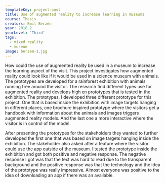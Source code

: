 ```yaml
---
templateKey: project-post
title: Use of augmented reality to increase learning in museums
course: Thesis
creators: Emil Berzén
year: 2018.2
yearLevel: 'Third'
tags:
  - mixed reality
  - museum
image: berzen-1.jpg
---
```


How could the use of augmented reality be used in a museum to increase the learning aspect of the visit. This project investigates how augmented reality could look like if it would be used in a science museum with animals. The prototypes are developed for a rainforest exhibition with animals running free around the visitor. The research find different types use for augmented reality and develops high en prototypes that is tested in the exhibition. The prototypes, I developed three different prototype for this project. One that is based inside the exhibition with image targets hanging in different places, one brochure inspired prototype where the visitors get a handbook with information about the animals and images triggers augmented reality models. And the last one a more interactive where the visitor is in control of the model.

<MauVideo id="0_6btr8o45" />


After presenting the prototypes for the stakeholders they wanted to further developed the first one that was based on image targets hanging inside the exhibition. The stakeholder also asked after a feature where the visitor could use the app outside of the museum. I tested the prototype inside the exhibition and got both positive and negative response. The negative response I got was that the text was hard to read due to the transparent background and the positive response was that the technology and the idea of the prototype was really impressive. Almost everyone was positive to the idea of downloading an app if there was an available.

<MauVideo id="0_o27wognn" />

